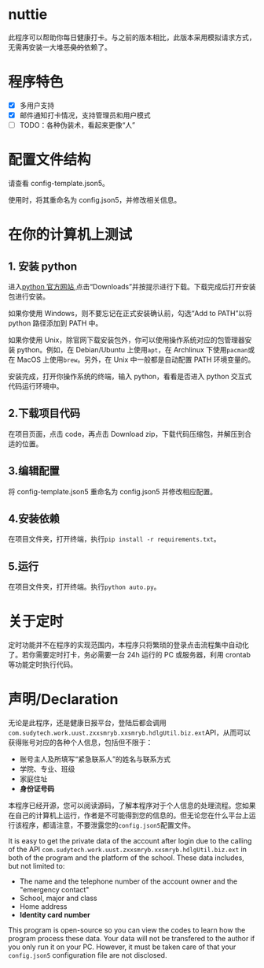 # nuttie

此程序可以帮助你每日健康打卡。与之前的版本相比，此版本采用模拟请求方式，无需再安装一大堆<s>恶臭的</s>依赖了。

# 程序特色

- [x] 多用户支持
- [x] 邮件通知打卡情况，支持管理员和用户模式
- [ ] TODO：各种伪装术，看起来更像“人”

# 配置文件结构

请查看 config-template.json5。

使用时，将其重命名为 config.json5，并修改相关信息。

# 在你的计算机上测试

## 1. 安装 python

进入[python 官方网站](https://www.python.org/),点击“Downloads”并按提示进行下载。下载完成后打开安装包进行安装。

如果你使用 Windows，则不要忘记在正式安装确认前，勾选“Add to PATH”以将 python 路径添加到 PATH 中。

如果你使用 Unix，除官网下载安装包外，你可以使用操作系统对应的包管理器安装 python。例如，在 Debian/Ubuntu 上使用`apt`，在 Archlinux 下使用`pacman`或在 MacOS 上使用`brew`。另外，在 Unix 中一般都是自动配置 PATH 环境变量的。

安装完成，打开你操作系统的终端，输入 python，看看是否进入 python 交互式代码运行环境中。

## 2.下载项目代码

在项目页面，点击 code，再点击 Download zip，下载代码压缩包，并解压到合适的位置。

## 3.编辑配置

将 config-template.json5 重命名为 config.json5 并修改相应配置。

## 4.安装依赖

在项目文件夹，打开终端，执行`pip install -r requirements.txt`。

## 5.运行

在项目文件夹，打开终端。执行`python auto.py`。

# 关于定时

定时功能并不在程序的实现范围内，本程序只将繁琐的登录点击流程集中自动化了。若你需要定时打卡，务必需要一台 24h 运行的 PC 或服务器，利用 crontab 等功能定时执行代码。

# 声明/Declaration

无论是此程序，还是健康日报平台，登陆后都会调用`com.sudytech.work.uust.zxxsmryb.xxsmryb.hdlgUtil.biz.ext`API，从而可以获得账号对应的各种个人信息，包括但不限于：

- 账号主人及所填写“紧急联系人”的姓名与联系方式
- 学院、专业、班级
- 家庭住址
- **身份证号码**

本程序已经开源，您可以阅读源码，了解本程序对于个人信息的处理流程。您如果在自己的计算机上运行，作者是不可能得到您的信息的。但无论您在什么平台上运行该程序，都请注意，不要泄露您的`config.json5`配置文件。

It is easy to get the private data of the account after login due to the calling of the API `com.sudytech.work.uust.zxxsmryb.xxsmryb.hdlgUtil.biz.ext` in both of the program and the platform of the school. These data includes, but not limited to:

- The name and the telephone number of the account owner and the "emergency contact"
- School, major and class
- Home address
- **Identity card number**

This program is open-source so you can view the codes to learn how the program process these data. Your data will not be transfered to the author if you only run it on your PC. However, it must be taken care of that your `config.json5` configuration file are not disclosed.
